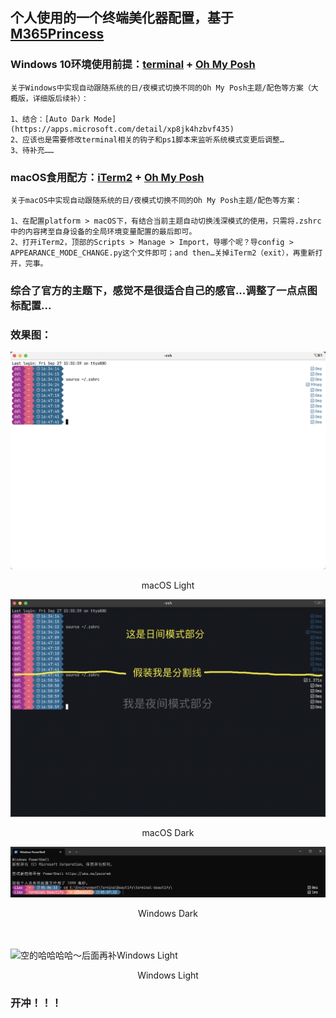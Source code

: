 ## 个人使用的一个终端美化器配置，基于[M365Princess](https://github.com/JanDeDobbeleer/oh-my-posh/blob/main/themes/M365Princess.omp.json)

### Windows 10环境使用前提：[terminal](https://github.com/microsoft/terminal) + [Oh My Posh](https://ohmyposh.dev/)
```
关于Windows中实现自动跟随系统的日/夜模式切换不同的Oh My Posh主题/配色等方案（大概版，详细版后续补）：

1、结合：[Auto Dark Mode](https://apps.microsoft.com/detail/xp8jk4hzbvf435)
2、应该也是需要修改terminal相关的钩子和ps1脚本来监听系统模式变更后调整…
3、待补充……
```

### macOS食用配方：[iTerm2](https://iterm2.com/) + [Oh My Posh](https://ohmyposh.dev/)
```
关于macOS中实现自动跟随系统的日/夜模式切换不同的Oh My Posh主题/配色等方案：

1、在配置platform > macOS下，有结合当前主题自动切换浅深模式的使用，只需将.zshrc中的内容拷至自身设备的全局环境变量配置的最后即可。
2、打开iTerm2，顶部的Scripts > Manage > Import，导哪个呢？导config > APPEARANCE_MODE_CHANGE.py这个文件即可；and then…关掉iTerm2（exit），再重新打开，完事。
```

### 综合了官方的主题下，感觉不是很适合自己的感官...调整了一点点图标配置...

### 效果图：
![macOS Light](assets/macOS%20light.png)
<center>macOS Light</center>

![macOS Dark](assets/macOS%20Dark.png)
<center>macOS Dark</center>

![Windows Dark](assets/Windows%20Dark.png)
<center>Windows Dark</center>

<br />
<br />

![空的哈哈哈哈～后面再补Windows Light]()
<center>Windows Light</center>

### 开冲！！！